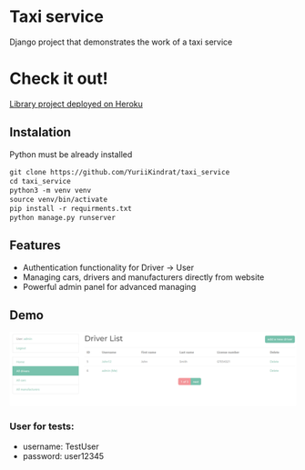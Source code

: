 # Taxi service

Django project that demonstrates the work of a taxi service

# Check it out!

[Library project deployed on Heroku](https://taxi-service-v1.herokuapp.com/)

## Instalation

Python must be already installed

```shell
git clone https://github.com/YuriiKindrat/taxi_service
cd taxi_service
python3 -m venv venv
source venv/bin/activate
pip install -r requirments.txt
python manage.py runserver
```

## Features

* Authentication functionality for Driver -> User
* Managing cars, drivers and manufacturers directly from website
* Powerful admin panel for advanced managing

## Demo

![Website Interface](demo.PNG)

### User for tests:
* username: TestUser
* password: user12345